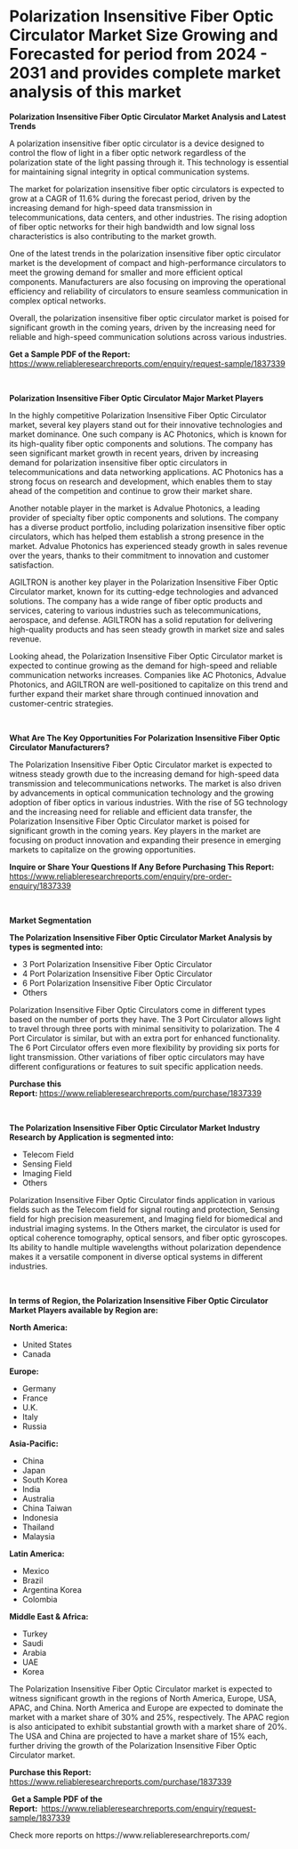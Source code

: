 <p><h1>Polarization Insensitive Fiber Optic Circulator Market Size Growing and Forecasted for period from 2024 - 2031 and provides complete market analysis of this market</h1></p><p><strong>Polarization Insensitive Fiber Optic Circulator Market Analysis and Latest Trends</strong></p>
<p><p>A polarization insensitive fiber optic circulator is a device designed to control the flow of light in a fiber optic network regardless of the polarization state of the light passing through it. This technology is essential for maintaining signal integrity in optical communication systems.</p><p>The market for polarization insensitive fiber optic circulators is expected to grow at a CAGR of 11.6% during the forecast period, driven by the increasing demand for high-speed data transmission in telecommunications, data centers, and other industries. The rising adoption of fiber optic networks for their high bandwidth and low signal loss characteristics is also contributing to the market growth.</p><p>One of the latest trends in the polarization insensitive fiber optic circulator market is the development of compact and high-performance circulators to meet the growing demand for smaller and more efficient optical components. Manufacturers are also focusing on improving the operational efficiency and reliability of circulators to ensure seamless communication in complex optical networks.</p><p>Overall, the polarization insensitive fiber optic circulator market is poised for significant growth in the coming years, driven by the increasing need for reliable and high-speed communication solutions across various industries.</p></p>
<p><strong>Get a Sample PDF of the Report:&nbsp;</strong> <a href="https://www.reliableresearchreports.com/enquiry/request-sample/1837339">https://www.reliableresearchreports.com/enquiry/request-sample/1837339</a></p>
<p>&nbsp;</p>
<p><strong>Polarization Insensitive Fiber Optic Circulator Major Market Players</strong></p>
<p><p>In the highly competitive Polarization Insensitive Fiber Optic Circulator market, several key players stand out for their innovative technologies and market dominance. One such company is AC Photonics, which is known for its high-quality fiber optic components and solutions. The company has seen significant market growth in recent years, driven by increasing demand for polarization insensitive fiber optic circulators in telecommunications and data networking applications. AC Photonics has a strong focus on research and development, which enables them to stay ahead of the competition and continue to grow their market share.</p><p>Another notable player in the market is Advalue Photonics, a leading provider of specialty fiber optic components and solutions. The company has a diverse product portfolio, including polarization insensitive fiber optic circulators, which has helped them establish a strong presence in the market. Advalue Photonics has experienced steady growth in sales revenue over the years, thanks to their commitment to innovation and customer satisfaction.</p><p>AGILTRON is another key player in the Polarization Insensitive Fiber Optic Circulator market, known for its cutting-edge technologies and advanced solutions. The company has a wide range of fiber optic products and services, catering to various industries such as telecommunications, aerospace, and defense. AGILTRON has a solid reputation for delivering high-quality products and has seen steady growth in market size and sales revenue.</p><p>Looking ahead, the Polarization Insensitive Fiber Optic Circulator market is expected to continue growing as the demand for high-speed and reliable communication networks increases. Companies like AC Photonics, Advalue Photonics, and AGILTRON are well-positioned to capitalize on this trend and further expand their market share through continued innovation and customer-centric strategies.</p></p>
<p>&nbsp;</p>
<p><strong>What Are The Key Opportunities For Polarization Insensitive Fiber Optic Circulator Manufacturers?</strong></p>
<p><p>The Polarization Insensitive Fiber Optic Circulator market is expected to witness steady growth due to the increasing demand for high-speed data transmission and telecommunications networks. The market is also driven by advancements in optical communication technology and the growing adoption of fiber optics in various industries. With the rise of 5G technology and the increasing need for reliable and efficient data transfer, the Polarization Insensitive Fiber Optic Circulator market is poised for significant growth in the coming years. Key players in the market are focusing on product innovation and expanding their presence in emerging markets to capitalize on the growing opportunities.</p></p>
<p><strong>Inquire or Share Your Questions If Any Before Purchasing This Report:</strong> <a href="https://www.reliableresearchreports.com/enquiry/pre-order-enquiry/1837339">https://www.reliableresearchreports.com/enquiry/pre-order-enquiry/1837339</a></p>
<p>&nbsp;</p>
<p><strong>Market Segmentation</strong></p>
<p><strong>The Polarization Insensitive Fiber Optic Circulator Market Analysis by types is segmented into:</strong></p>
<p><ul><li>3 Port Polarization Insensitive Fiber Optic Circulator</li><li>4 Port Polarization Insensitive Fiber Optic Circulator</li><li>6 Port Polarization Insensitive Fiber Optic Circulator</li><li>Others</li></ul></p>
<p><p>Polarization Insensitive Fiber Optic Circulators come in different types based on the number of ports they have. The 3 Port Circulator allows light to travel through three ports with minimal sensitivity to polarization. The 4 Port Circulator is similar, but with an extra port for enhanced functionality. The 6 Port Circulator offers even more flexibility by providing six ports for light transmission. Other variations of fiber optic circulators may have different configurations or features to suit specific application needs.</p></p>
<p><strong>Purchase this Report:&nbsp;</strong><a href="https://www.reliableresearchreports.com/purchase/1837339">https://www.reliableresearchreports.com/purchase/1837339</a></p>
<p>&nbsp;</p>
<p><strong>The Polarization Insensitive Fiber Optic Circulator Market Industry Research by Application is segmented into:</strong></p>
<p><ul><li>Telecom Field</li><li>Sensing Field</li><li>Imaging Field</li><li>Others</li></ul></p>
<p><p>Polarization Insensitive Fiber Optic Circulator finds application in various fields such as the Telecom field for signal routing and protection, Sensing field for high precision measurement, and Imaging field for biomedical and industrial imaging systems. In the Others market, the circulator is used for optical coherence tomography, optical sensors, and fiber optic gyroscopes. Its ability to handle multiple wavelengths without polarization dependence makes it a versatile component in diverse optical systems in different industries.</p></p>
<p>&nbsp;</p>
<p><strong>In terms of Region, the Polarization Insensitive Fiber Optic Circulator Market Players available by Region are:</strong></p>
<p>
    <p> <strong> North America: </strong>
        <ul>
            <li>United States</li>
            <li>Canada</li>
        </ul>
        </p> 
    <p> <strong> Europe: </strong>
        <ul>
            <li>Germany</li>
            <li>France</li>
            <li>U.K.</li>
            <li>Italy</li>
            <li>Russia</li>
        </ul>
        </p> 
    <p> <strong> Asia-Pacific: </strong>
        <ul>
            <li>China</li>
            <li>Japan</li>
            <li>South Korea</li>
            <li>India</li>
            <li>Australia</li>
            <li>China Taiwan</li>
            <li>Indonesia</li>
            <li>Thailand</li>
            <li>Malaysia</li>
        </ul>
        </p> 
    <p> <strong> Latin America: </strong>
        <ul>
            <li>Mexico</li>
            <li>Brazil</li>
            <li>Argentina Korea</li>
            <li>Colombia</li>
        </ul>
        </p> 
    <p> <strong> Middle East & Africa: </strong>
        <ul>
            <li>Turkey</li>
            <li>Saudi</li>
            <li>Arabia</li>
            <li>UAE</li>
            <li>Korea</li>
        </ul>
    </p>
    </p>
<p><p>The Polarization Insensitive Fiber Optic Circulator market is expected to witness significant growth in the regions of North America, Europe, USA, APAC, and China. North America and Europe are expected to dominate the market with a market share of 30% and 25%, respectively. The APAC region is also anticipated to exhibit substantial growth with a market share of 20%. The USA and China are projected to have a market share of 15% each, further driving the growth of the Polarization Insensitive Fiber Optic Circulator market.</p></p>
<p><strong>Purchase this Report: </strong><a href="https://www.reliableresearchreports.com/purchase/1837339">https://www.reliableresearchreports.com/purchase/1837339</a></p>
<p>&nbsp;<strong>Get a Sample PDF of the Report:&nbsp;&nbsp;</strong><a href="https://www.reliableresearchreports.com/enquiry/request-sample/1837339">https://www.reliableresearchreports.com/enquiry/request-sample/1837339</a></p>
<p><strong></strong></p>
<p>Check more reports on https://www.reliableresearchreports.com/</p>